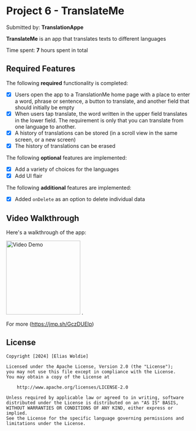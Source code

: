 # Project 6 - **TranslateMe**

Submitted by: **TranslationAppe**

**TranslateMe** is an app that translates texts to different languages

Time spent: **7** hours spent in total

## Required Features

The following **required** functionality is completed:

- [x] Users open the app to a TranslationMe home page with a place to enter a word, phrase or sentence, a button to translate, and another field that should initially be empty
- [x] When users tap translate, the word written in the upper field translates in the lower field. The requirement is only that you can translate from one language to another.
- [x] A history of translations can be stored (in a scroll view in the same screen, or a new screen)
- [x] The history of translations can be erased
 
The following **optional** features are implemented:

- [x] Add a variety of choices for the languages
- [x] Add UI flair

The following **additional** features are implemented:

- [x] Added ```onDelete``` as an option to delete individual data

## Video Walkthrough

Here's a walkthrough of the app:


<img src='https://github.com/Elias0127/TranslationApp/assets/86494198/ac7e59bf-0cca-4d60-bb09-6ef41f57ecb4' title='Video Demo' width='200' alt='Video Demo' /> .

For more (https://jmp.sh/GczDUEIp)


## License

    Copyright [2024] [Elias Woldie]

    Licensed under the Apache License, Version 2.0 (the "License");
    you may not use this file except in compliance with the License.
    You may obtain a copy of the License at

        http://www.apache.org/licenses/LICENSE-2.0

    Unless required by applicable law or agreed to in writing, software
    distributed under the License is distributed on an "AS IS" BASIS,
    WITHOUT WARRANTIES OR CONDITIONS OF ANY KIND, either express or implied.
    See the License for the specific language governing permissions and
    limitations under the License.
